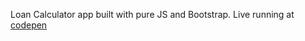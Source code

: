 Loan Calculator app built with pure JS and Bootstrap. Live running at [codepen](https://codepen.io/rohanpaul/pen/XqrmBJ)
